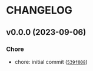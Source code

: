 # CHANGELOG



## v0.0.0 (2023-09-06)

### Chore

* chore: initial commit ([`539f008`](https://github.com/jaynewey/baskerville-py/commit/539f008629cdfe62e28d8d46b3f8fed211fc3b69))
